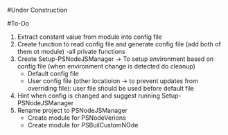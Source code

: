 #Under Construction

#To-Do
1. Extract constant value from module into config file
2. Create function to read config file and generate config file (add both of them ot module) -all private functions
3. Create Setup-PSNodeJSManager -> To setup environment based on config file (when environment change is detected do cleanup)
	- Default config file
	- User config file (other locatioion -> to prevent updates from overriding file): user file should be used before default file
4. Hint when config is changed and suggest running Setup-PSNodeJSManager
5. Rename project to PSNodeJSManager
	- Create module for PSNodeVerions
	- Create module for PSBuilCustomNOde
